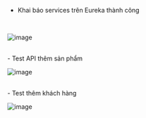 - Khai báo services trên Eureka thành công
<br>

![image](https://github.com/user-attachments/assets/a4416e83-f6c6-4670-8cae-a92d5b54a0aa)

<br>
- Test API thêm sản phẩm

<br>

![image](https://github.com/user-attachments/assets/e009d0fb-fa76-4900-b927-0672d339b84b)

<br>
- Test thêm khách hàng
<br>

![image](https://github.com/user-attachments/assets/6f49fd7d-b4a1-49c0-9967-a2b70da7140b)

<br>






